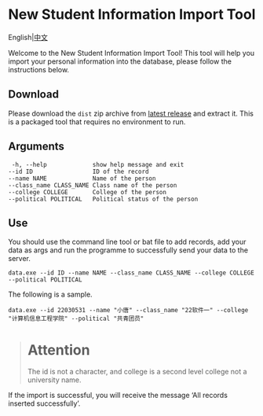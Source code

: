 # New Student Information Import Tool

English|[中文](https://github.com/cathyfrost/CXY_2024_DATA/blob/main/README_CN.md)

Welcome to the New Student Information Import Tool! This tool will help you import your personal information into the database, please follow the instructions below.

## Download
Please download the `dist` zip archive from [latest release](https://github.com/cathyfrost/CXY_2024_DATA/releases/latest) and extract it. This is a packaged tool that requires no environment to run.

## Arguments
```
 -h, --help             show help message and exit
--id ID                 ID of the record
--name NAME             Name of the person
--class_name CLASS_NAME Class name of the person
--college COLLEGE       College of the person
--political POLITICAL   Political status of the person
```

## Use
You should use the command line tool or bat file to add records, add your data as args and run the programme to successfully send your data to the server.
```
data.exe --id ID --name NAME --class_name CLASS_NAME --college COLLEGE --political POLITICAL
```
The following is a sample.
```
data.exe --id 22030531 --name "小唐" --class_name "22软件一" --college "计算机信息工程学院" --political "共青团员"
```
> # Attention
> The id is not a character, and college is a second level college not a university name.

If the import is successful, you will receive the message ‘All records inserted successfully’.

